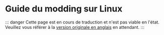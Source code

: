 # Guide du modding sur Linux

::: danger
Cette page est en cours de traduction et n'est pas viable en l'état. Veuillez vous référer à la [version originale en anglais](/modding/linux.md) en attendant.
:::

